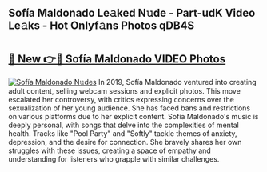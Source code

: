## Sofía Maldonado Le𝚊ked N𝚞de - Part-udK Video Le𝚊ks - Hot Onlyf𝚊ns Photos qDB4S

# <h2><a href="http://ac12234.deff.icu/?id=Sof%c3%ada+Maldonado">🔗 New 👉🔴 Sofía Maldonado VIDEO Photos</a></h2>

[![Sofía Maldonado N𝚞des](https://i.imgur.com/rIISA9y.gif)](http://ac12234.deff.icu/?id=Sof%c3%ada+Maldonado)
In 2019, Sofía Maldonado ventured into creating adult content, selling webcam sessions and explicit photos. This move escalated her controversy, with critics expressing concerns over the sexualization of her young audience. She has faced bans and restrictions on various platforms due to her explicit content. Sofía Maldonado's music is deeply personal, with songs that delve into the complexities of mental health. Tracks like "Pool Party" and "Softly" tackle themes of anxiety, depression, and the desire for connection. She bravely shares her own struggles with these issues, creating a space of empathy and understanding for listeners who grapple with similar challenges.
